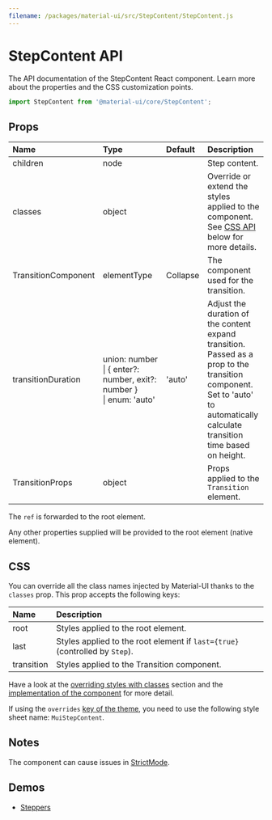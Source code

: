 ```yaml
---
filename: /packages/material-ui/src/StepContent/StepContent.js
---
```


<!--- This documentation is automatically generated, do not try to edit it. -->

# StepContent API

<p class="description">The API documentation of the StepContent React component. Learn more about the properties and the CSS customization points.</p>

```js
import StepContent from '@material-ui/core/StepContent';
```



## Props

| Name | Type | Default | Description |
|:-----|:-----|:--------|:------------|
| <span class="prop-name">children</span> | <span class="prop-type">node</span> |  | Step content. |
| <span class="prop-name">classes</span> | <span class="prop-type">object</span> |  | Override or extend the styles applied to the component. See [CSS API](#css) below for more details. |
| <span class="prop-name">TransitionComponent</span> | <span class="prop-type">elementType</span> | <span class="prop-default">Collapse</span> | The component used for the transition. |
| <span class="prop-name">transitionDuration</span> | <span class="prop-type">union:&nbsp;number<br>&#124;&nbsp;{ enter?: number, exit?: number }<br>&#124;&nbsp;enum:&nbsp;'auto'</span> | <span class="prop-default">'auto'</span> | Adjust the duration of the content expand transition. Passed as a prop to the transition component.<br>Set to 'auto' to automatically calculate transition time based on height. |
| <span class="prop-name">TransitionProps</span> | <span class="prop-type">object</span> |  | Props applied to the `Transition` element. |

The `ref` is forwarded to the root element.

Any other properties supplied will be provided to the root element (native element).

## CSS

You can override all the class names injected by Material-UI thanks to the `classes` prop.
This prop accepts the following keys:


| Name | Description |
|:-----|:------------|
| <span class="prop-name">root</span> | Styles applied to the root element.
| <span class="prop-name">last</span> | Styles applied to the root element if `last={true}` (controlled by `Step`).
| <span class="prop-name">transition</span> | Styles applied to the Transition component.

Have a look at the [overriding styles with classes](/customization/components/#overriding-styles-with-classes) section
and the [implementation of the component](https://github.com/mui-org/material-ui/blob/master/packages/material-ui/src/StepContent/StepContent.js)
for more detail.

If using the `overrides` [key of the theme](/customization/themes/#css),
you need to use the following style sheet name: `MuiStepContent`.

## Notes

The component can cause issues in [StrictMode](https://reactjs.org/docs/strict-mode.html).

## Demos

- [Steppers](/components/steppers/)

